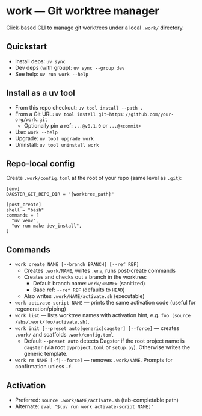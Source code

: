 work — Git worktree manager
===========================

Click-based CLI to manage git worktrees under a local `.work/` directory.

Quickstart
----------

- Install deps: `uv sync`
- Dev deps (with group): `uv sync --group dev`
- See help: `uv run work --help`

Install as a uv tool
--------------------

- From this repo checkout: `uv tool install --path .`
- From a Git URL: `uv tool install git+https://github.com/your-org/work.git`
  - Optionally pin a ref: `...@v0.1.0` or `...@<commit>`
- Use: `work --help`
- Upgrade: `uv tool upgrade work`
- Uninstall: `uv tool uninstall work`

Repo-local config
-----------------

Create `.work/config.toml` at the root of your repo (same level as `.git`):

```
[env]
DAGSTER_GIT_REPO_DIR = "{worktree_path}"

[post_create]
shell = "bash"
commands = [
  "uv venv",
  "uv run make dev_install",
]
```

Commands
--------

- `work create NAME [--branch BRANCH] [--ref REF]`
  - Creates `.work/NAME`, writes `.env`, runs post-create commands
  - Creates and checks out a branch in the worktree:
    - Default branch name: `work/<NAME>` (sanitized)
    - Base ref: `--ref REF` (defaults to `HEAD`)
  - Also writes `.work/NAME/activate.sh` (executable)
- `work activate-script NAME` — prints the same activation code (useful for regeneration/piping)
- `work list` — lists worktree names with activation hint, e.g. `foo (source /abs/.work/foo/activate.sh)`.
- `work init [--preset auto|generic|dagster] [--force]` — creates `.work/` and scaffolds `.work/config.toml`
  - Default `--preset auto` detects Dagster if the root project name is `dagster` (via root `pyproject.toml` or `setup.py`). Otherwise writes the generic template.
- `work rm NAME [-f|--force]` — removes `.work/NAME`. Prompts for confirmation unless `-f`.

Activation
----------

- Preferred: `source .work/NAME/activate.sh` (tab-completable path)
- Alternate: `eval "$(uv run work activate-script NAME)"`
